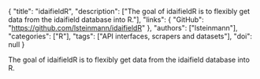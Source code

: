 {
  "title": "idaifieldR",
  "description": ["The goal of idaifieldR is to flexibly get data from the idaifield database into R."],
  "links": {
    "GitHub": "https://github.com/lsteinmann/idaifieldR"
  },
  "authors": ["lsteinmann"],
  "categories": ["R"],
  "tags": ["API interfaces, scrapers and datasets"],
  "doi": null
}

<!-- Generated by csv2md.R – do not edit by hand -->

The goal of idaifieldR is to flexibly get data from the idaifield database into R.